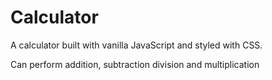 # Calculator

A calculator built with vanilla JavaScript and styled with CSS.

Can perform addition, subtraction division and multiplication

